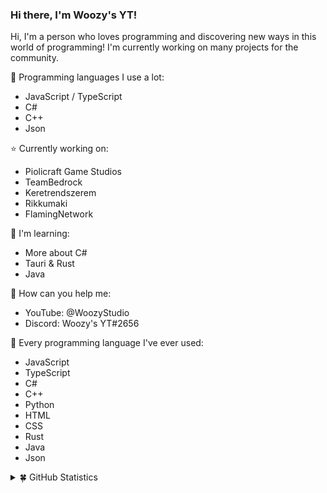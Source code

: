 ### Hi there, I'm Woozy's YT!

Hi, I'm a person who loves programming and discovering new ways in this world of programming! I'm currently working on many projects for the community.

🎥 Programming languages I use a lot:
- JavaScript / TypeScript
- C#
- C++
- Json

⭐ Currently working on:
- Piolicraft Game Studios
- TeamBedrock
- Keretrendszerem
- Rikkumaki
- FlamingNetwork

🧭 I'm learning:
- More about C#
- Tauri & Rust
- Java

🌱 How can you help me: 
- YouTube: @WoozyStudio
- Discord: Woozy's YT#2656

🍄 Every programming language I've ever used:
- JavaScript
- TypeScript
- C#
- C++
- Python
- HTML
- CSS
- Rust
- Java
- Json

<details>
  <summary>🍀 GitHub Statistics</summary> 
  <img src="https://github-readme-stats.vercel.app/api/top-langs/?username=woozystudio&layout=compact&theme=gotham&langs_count=10&hide_border=true" />
  <img src="https://github-readme-stats.vercel.app/api?username=woozystudio&count_private=true&show_icons=true&theme=gotham&hide_border=true" />
  <img src="https://github-readme-streak-stats.herokuapp.com/?user=woozystudio&theme=gotham&hide_border=true" />
</details>
